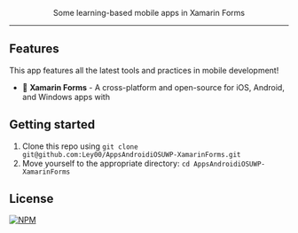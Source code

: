 <!--<h1 align="center">
  <br>
    <img src="https://svgshare.com/i/G_S.svg" alt="TinDev" width="120">
  <br>
  <br>
  AppsAndroidiOSUWP
</h1>-->

<p align="center">Some learning-based mobile apps in Xamarin Forms</p>

<!--<p align="center">
  <a href="https://opensource.org/licenses/MIT">
    <img src="https://img.shields.io/badge/License-MIT-blue.svg" alt="License MIT">
  </a>
</p>-->

<!--<div>
  <img src="https://i.ibb.co/GJfb2X4/web.gif" alt="demo-web" height="425">
  <img src="https://i.ibb.co/zHbFDyd/mobile.gif" alt="demo-mobile" height="425">
</div>-->

<hr />

## Features

This app features all the latest tools and practices in mobile development!

- 📱 **Xamarin Forms** - A cross-platform and open-source for iOS, Android, and Windows apps with 
<!-- - ⚛️ **React Js** — A JavaScript library for building user interfaces
- ⚛️ **React Native** — A lib that provides a way to create native apps for Android and iOS
- 💹 **Node Js** — A web framework for Node Js
- 📄 **MongoDB** — A cross-platform and open-source document-oriented database
- ♻️ **Socket IO** — A library for realtime web applications -->

## Getting started

1. Clone this repo using `git clone git@github.com:Ley00/AppsAndroidiOSUWP-XamarinForms.git`
2. Move yourself to the appropriate directory: `cd AppsAndroidiOSUWP-XamarinForms`<br />
<!--3. Run `yarn` to install dependencies<br />
4. Run `lerna bootstrap` to install the packages dependecies-->

<!--### Getting started with the backend server

1. Move yourself to the backend folder: `cd backend`
2. Create a `.env` file and add the MongoDB url connection in MONGO_URL field
3. Run `yarn dev` to start the server

### Getting started with the frontend app

1. Move yourself to the frontend folder: `cd frontend`
2. Run `yarn start` to start the web application

### Getting started with the mobile app

1. Move yourself to the mobile folder: `cd mobile`
2. Run `react-native run-ios` (or `run-android` if your prefer) to start the mobile app

Note: If you choose to start the mobile app in the android emulator, you will have to start the emulator before using
the `run-android` command.-->

## License

[![NPM](https://img.shields.io/npm/l/react)](https://github.com/Ley00/AppsAndroidiOSUWP-XamarinForms/blob/main/LICENSE)
